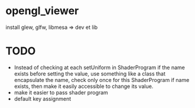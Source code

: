 # opengl_viewer

install glew, glfw, libmesa => dev et lib


# TODO

- Instead of checking at each setUniform in ShaderProgram if the name exists before setting the value, 
    use something like a class that encapsulate the name, check only once for this ShaderProgram if name exists, then 
    make it easily accessible to change its value.
- make it easier to pass shader program 
- default key assignment